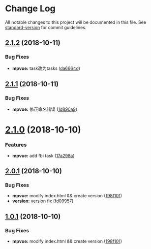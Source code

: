 # Change Log

All notable changes to this project will be documented in this file. See [standard-version](https://github.com/conventional-changelog/standard-version) for commit guidelines.

<a name="2.1.2"></a>
## [2.1.2](https://github.com/fbi-templates/fbi-project-weapp/compare/v2.1.1...v2.1.2) (2018-10-11)


### Bug Fixes

* **mpvue:** task改为tasks ([da6664d](https://github.com/fbi-templates/fbi-project-weapp/commit/da6664d))



<a name="2.1.1"></a>
## [2.1.1](https://github.com/fbi-templates/fbi-project-weapp/compare/v2.1.0...v2.1.1) (2018-10-11)


### Bug Fixes

* **mpvue:** 修正命名错误 ([1d890a9](https://github.com/fbi-templates/fbi-project-weapp/commit/1d890a9))



<a name="2.1.0"></a>
# [2.1.0](https://github.com/fbi-templates/fbi-project-weapp/compare/v2.0.1...v2.1.0) (2018-10-10)


### Features

* **mpvue:** add fbi task ([17a298a](https://github.com/fbi-templates/fbi-project-weapp/commit/17a298a))



<a name="2.0.1"></a>
## [2.0.1](https://github.com/fbi-templates/fbi-project-weapp/compare/v1.1.1...v2.0.1) (2018-10-10)


### Bug Fixes

* **mpvue:** modify index.html && create version ([198f101](https://github.com/fbi-templates/fbi-project-weapp/commit/198f101))
* **version:** version fix ([fd09957](https://github.com/fbi-templates/fbi-project-weapp/commit/fd09957))



<a name="1.0.1"></a>
## [1.0.1](https://github.com/fbi-templates/fbi-project-weapp/compare/v1.1.1...v1.0.1) (2018-10-10)


### Bug Fixes

* **mpvue:** modify index.html && create version ([198f101](https://github.com/fbi-templates/fbi-project-weapp/commit/198f101))
